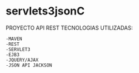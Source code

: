 # servlets3jsonC
PROYECTO API REST
TECNOLOGIAS UTILIZADAS:

	-MAVEN
	-REST
	-SERVLET3
	-EJB3
	-JQUERY/AJAX
	-JSON API JACKSON


